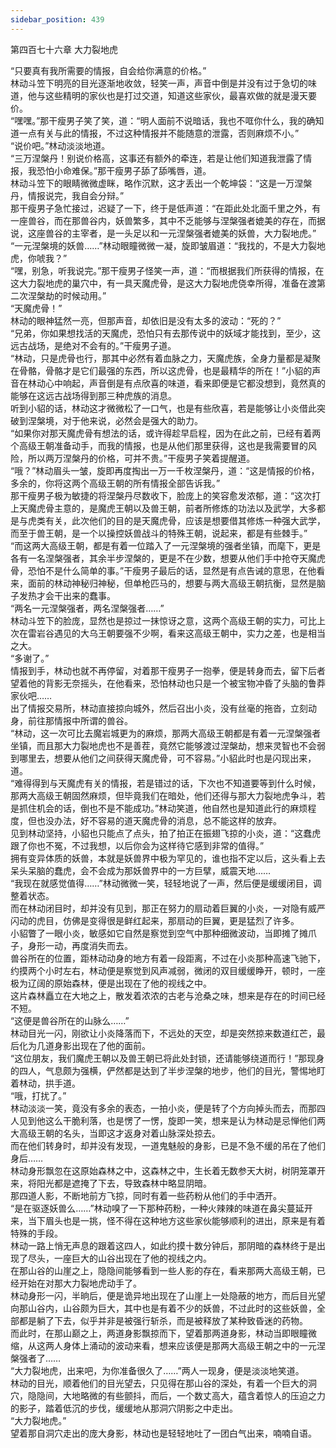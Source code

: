 ```yaml
---
sidebar_position: 439
---
```

 第四百七十六章 大力裂地虎


“只要真有我所需要的情报，自会给你满意的价格。”  
林动斗笠下明亮的目光逐渐地收敛，轻笑一声，声音中倒是并没有过于急切的味道，他与这些精明的家伙也是打过交道，知道这些家伙，最喜欢做的就是漫天要价。  
“嘿嘿。”那干瘦男子笑了笑，道：“明人面前不说暗话，我也不哐你什么，我的确知道一点有关与此的情报，不过这种情报并不能随意的泄露，否则麻烦不小。”  
“说价吧。”林动淡淡地道。  
“三万涅槃丹！别说价格高，这事还有额外的牵连，若是让他们知道我泄露了情报，我恐怕小命难保。”那干瘦男子舔了舔嘴唇，道。  
林动斗笠下的眼睛微微虚眯，略作沉默，这才丢出一个乾坤袋：“这是一万涅槃丹，情报说完，我自会分辩。”  
那干瘦男子急忙接过，迟疑了一下，终于是低声道：“在距此处北面千里之外，有一座兽谷，而在那兽谷内，妖兽繁多，其中不乏能够与涅槃强者媲美的存在，而据说，这座兽谷的主宰者，是一头足以和一元涅槃强者媲美的妖兽，大力裂地虎。”  
“一元涅槃境的妖兽……”林动眼瞳微微一凝，旋即皱眉道：“我找的，不是大力裂地虎，你唬我？”  
“嘿，别急，听我说完。”那干瘦男子怪笑一声，道：“而根据我们所获得的情报，在这大力裂地虎的巢穴中，有一具天魔虎骨，是这大力裂地虎侥幸所得，准备在渡第二次涅槃劫的时候动用。”  
“天魔虎骨！”  
林动的眼神猛然一亮，但那声音，却依旧是没有太多的波动：“死的？”  
“兄弟，你如果想找活的天魔虎，恐怕只有去那传说中的妖域才能找到，至少，这远古战场，是绝对不会有的。”干瘦男子道。  
“林动，只是虎骨也行，那其中必然有着血脉之力，天魔虎族，全身力量都是凝聚在骨骼，骨骼才是它们最强的东西，所以这虎骨，也是最精华的所在！”小貂的声音在林动心中响起，声音倒是有点欣喜的味道，看来即便是它都没想到，竟然真的能够在这远古战场得到那三种虎族的消息。  
听到小貂的话，林动这才微微松了一口气，也是有些欣喜，若是能够让小炎借此突破到涅槃境，对于他来说，必然会是强大的助力。  
“如果你对那天魔虎骨有想法的话，或许得趁早启程，因为在此之前，已经有着两个高级王朝准备动手，而我的情报，也是从他们那里获得，这也是我需要冒的风险，所以两万涅槃丹的价格，可并不贵。”干瘦男子笑着提醒道。  
“哦？”林动眉头一皱，旋即再度掏出一万一千枚涅槃丹，道：“这是情报的价格，多余的，你将这两个高级王朝的所有情报全部告诉我。”  
那干瘦男子极为敏捷的将涅槃丹尽数收下，脸庞上的笑容愈发浓郁，道：“这次打上天魔虎骨主意的，是魔虎王朝以及兽王朝，前者所修炼的功法以及武学，大多都是与虎类有关，此次他们的目的是天魔虎骨，应该是想要借其修炼一种强大武学，而至于兽王朝，是一个以操控妖兽战斗的特殊王朝，说起来，都是有些棘手。”  
“而这两大高级王朝，都是有着一位踏入了一元涅槃境的强者坐镇，而麾下，更是各有一名涅槃强者，其余半步涅槃的，更是不在少数，想要从他们手中抢夺天魔虎骨，恐怕不是什么简单的事。”干瘦男子最后的话，显然是有点告诫的意思，在他看来，面前的林动神秘归神秘，但单枪匹马的，想要与两大高级王朝抗衡，显然是脑子发热才会干出来的蠢事。  
“两名一元涅槃强者，两名涅槃强者……”  
林动斗笠下的脸庞，显然也是掠过一抹惊讶之意，这两个高级王朝的实力，可比上次在雷岩谷遇见的大乌王朝要强不少啊，看来这高级王朝中，实力之差，也是相当之大。  
“多谢了。”  
情报到手，林动也就不再停留，对着那干瘦男子一抱拳，便是转身而去，留下后者望着他的背影无奈摇头，在他看来，恐怕林动也只是一个被宝物冲昏了头脑的鲁莽家伙吧……  
出了情报交易所，林动直接掠向城外，然后召出小炎，没有丝毫的拖沓，立刻动身，前往那情报中所谓的兽谷。  
“林动，这一次可比去魔岩城更为的麻烦，那两大高级王朝都是有着一元涅槃强者坐镇，而且那大力裂地虎也不是善茬，竟然它能够渡过涅槃劫，想来灵智也不会弱到哪里去，想要从他们之间获得天魔虎骨，可不容易。”小貂此时也是闪现出来，道。  
“难得得到与天魔虎有关的情报，若是错过的话，下次也不知道要等到什么时候，那两大高级王朝固然麻烦，但毕竟我们在暗处，他们还得与那大力裂地虎争斗，若是抓住机会的话，倒也不是不能成功。”林动笑道，他自然也是知道此行的麻烦程度，但也没办法，好不容易的道天魔虎骨的消息，总不能这样的放弃。  
见到林动坚持，小貂也只能点了点头，拍了拍正在振翅飞掠的小炎，道：“这蠢虎跟了你也不冤，不过我想，以后你会为这样待它感到非常的值得。”  
拥有变异体质的妖兽，本就是妖兽界中极为罕见的，谁也指不定以后，这头看上去呆头呆脑的蠢虎，会不会成为那妖兽界中的一方巨擘，威震天地……  
“我现在就感觉值得……”林动微微一笑，轻轻地说了一声，然后便是缓缓闭目，调整着状态。  
而在林动闭目时，却并没有见到，那正在努力的扇动着巨翼的小炎，一对隐有威严闪动的虎目，仿佛是变得很是鲜红起来，那扇动的巨翼，更是猛烈了许多。  
小貂瞥了一眼小炎，敏感如它自然是察觉到空气中那种细微波动，当即摊了摊爪子，身形一动，再度消失而去。  
兽谷所在的位置，距林动动身的地方有着一段距离，不过在小炎那种高速飞驰下，约摸两个小时左右，林动便是察觉到风声减弱，微闭的双目缓缓睁开，顿时，一座极为辽阔的原始森林，便是出现在了他的视线之中。  
这片森林矗立在大地之上，散发着浓浓的古老与沧桑之味，想来是存在的时间已经不短。  
“这便是兽谷所在的山脉么……”  
林动目光一闪，刚欲让小炎降落而下，不远处的天空，却是突然掠来数道红芒，最后化为几道身影出现在了他的面前。  
“这位朋友，我们魔虎王朝以及兽王朝已将此处封锁，还请能够绕道而行！”那现身的四人，气息颇为强横，俨然都是达到了半步涅槃的地步，他们的目光，警惕地盯着林动，拱手道。  
“哦，打扰了。”  
林动淡淡一笑，竟没有多余的表态，一拍小炎，便是转了个方向掉头而去，而那四人见到他这么干脆利落，也是愣了一愣，旋即一笑，想来是认为林动是忌惮他们两大高级王朝的名头，当即这才返身对着山脉深处掠去。  
而在他们转身时，却并没有发现，一道鬼魅般的身影，已是不急不缓的吊在了他们身后……  
林动身形飘忽在这原始森林之中，这森林之中，生长着无数参天大树，树阴笼罩开来，将阳光都是遮掩了下去，导致森林中略显阴暗。  
那四道人影，不断地前方飞掠，同时有着一些药粉从他们的手中洒开。  
“是在驱逐妖兽么……”林动嗅了一下那种药粉，一种火辣辣的味道在鼻尖蔓延开来，当下眉头也是一挑，怪不得在这种地方这些家伙能够顺利的进出，原来是有着特殊的手段。  
林动一路上悄无声息的跟着这四人，如此约摸十数分钟后，那阴暗的森林终于是出现了尽头，一座巨大的山谷出现在了他的视线之内。  
在那山谷的山崖之上，隐隐间能够看到一些人影的存在，看来那两大高级王朝，已经开始在对那大力裂地虎动手了。  
林动身形一闪，半晌后，便是诡异地出现在了山崖上一处隐蔽的地方，而后目光望向那山谷内，山谷颇为巨大，其中也是有着不少的妖兽，不过此时的这些妖兽，全部都是躺了下去，似乎并非是被强行斩杀，而是被释放了某种致昏迷的药物。  
而此时，在那山巅之上，两道身影飘掠而下，望着那两道身影，林动当即眼瞳微缩，从这两人身体上涌动的波动来看，想来应该便是那两大高级王朝之中的一元涅槃强者了……  
“大力裂地虎，出来吧，为你准备很久了……”两人一现身，便是淡淡地笑道。  
林动的目光，顺着他们的目光望去，只见得在那山谷的深处，有着一个巨大的洞穴，隐隐间，大地略微的有些颤抖，而后，一个数丈高大，蕴含着惊人的压迫之力的影子，踏着低沉的步伐，缓缓地从那洞穴阴影之中走出。  
“大力裂地虎。”  
望着那自洞穴走出的庞大身影，林动也是轻轻地吐了一团白气出来，喃喃自语。  
  
  
